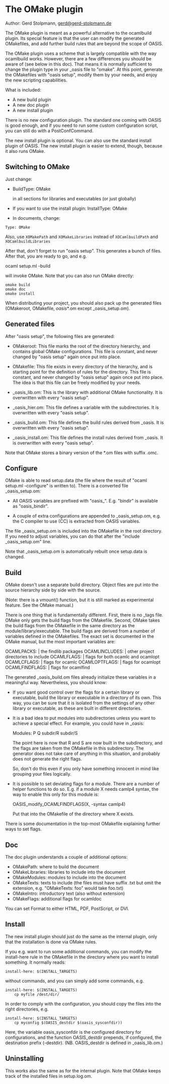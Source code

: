 # The OMake plugin

Author: Gerd Stolpmann, gerd@gerd-stolpmann.de



The OMake plugin is meant as a powerful alternative to the ocamlbuild
plugin. Its special feature is that the user can modify the generated
OMakefiles, and add further build rules that are beyond the scope of
OASIS.

The OMake plugin uses a scheme that is largely compatible with the way
ocamlbuild works. However, there are a few differences you should be
aware of (see below in this doc). That means it is normally sufficient
to change the plugin type in your _oasis file to "omake". At this
point, generate the OMakefiles with "oasis setup", modify them by your
needs, and enjoy the new scripting capabilities.

What is included:

 * A new build plugin
 * A new doc plugin
 * A new install plugin

There is no new configuration plugin. The standard one coming with OASIS
is good enough, and if you need to run some custom configuration script,
you can still do with a PostConfCommand.

The new install plugin is optional. You can also use the standard install
plugin of OASIS. The new install plugin is easier to extend, though,
because it also runs OMake.

## Switching to OMake

Just change:

 * BuildType: OMake

   in all sections for libraries and executables (or just globally)

 * If you want to use the install plugin:
   InstallType: OMake

 * In documents, change:
```
Type: OMake
```

   Also, use
     `XOMakePath` and `XOMakeLibraries`
   instead of
     `XOCamlbuildPath` and `XOCamlbuildLibraries`

After that, don't forget to run "oasis setup". This generates a bunch
of files. After that, you are ready to go, and e.g.

ocaml setup.ml -build

will invoke OMake. Note that you can also run OMake directly:

```
omake build
omake doc
omake install
```

When distributing your project, you should also pack up the generated files
(OMakeroot, OMakefile, _oasis_*.om except _oasis_setup.om).

## Generated files

After "oasis setup", the following files are generated:

 * OMakeroot: This file marks the root of the directory hierarchy, and
   contains global OMake configurations. This file is constant, and never
   changed by "oasis setup" again once put into place.

 * OMakefile: This file exists in every directory of the hierarchy,
   and is starting point for the definition of rules for the
   directory.  This file is constant, and never changed by "oasis
   setup" again once put into place. The idea is that this file
   can be freely modified by your needs.

 * _oasis_lib.om: This is the library with additional OMake functionality.
   It is overwritten with every "oasis setup".

 * _oasis_hier.om: This file defines a variable with the subdirectories.
   It is overwritten with every "oasis setup".

 * _oasis_build.om: This file defines the build rules derived from _oasis.
   It is overwritten with every "oasis setup".

 * _oasis_install.om: This file defines the install rules derived from _oasis.
   It is overwritten with every "oasis setup".

Note that OMake stores a binary version of the *.om files with suffix .omc.

## Configure

OMake is able to read setup.data (the file where the result of
"ocaml setup.ml -configure" is written to). There is a converted file
_oasis_setup.om:

 * All OASIS variables are prefixed with "oasis_". E.g. "bindir" is
   available as "oasis_bindir".

 * A couple of extra configurations are appended to _oasis_setup.om,
   e.g. the C compiler to use (CC) is extracted from OASIS variables.

The file _oasis_setup.om is included into the OMakefile in the root
directory. If you need to adjust variables, you can do that after the
"include _oasis_setup.om" line.

Note that _oasis_setup.om is automatically rebuilt once setup.data is
changed.

## Build

OMake doesn't use a separate build directory. Object files are put
into the source hierarchy side by side with the source.

(Note: there is a vmount() function, but it is still marked as
experimental feature. See the OMake manual.)

There is one thing that is fundamentally different. First, there is no
_tags file. OMake only gets the build flags from the OMakefile. Second,
OMake takes the build flags from the OMakefile in the same directory as
the module/library/executable. The build flags are derived from a number
of variables defined in the OMakefiles. The exact set is documented in
the OMake manual, but the most important variables are:

   OCAMLPACKS:     | the findlib packages
   OCAMLINCLUDES:  | other project directories to include
   OCAMLFLAGS:     | flags for both ocamlc and ocamlopt
   OCAMLCFLAGS:    | flags for ocamlc
   OCAMLOPTFLAGS:  | flags for ocamlopt
   OCAMLFINDFLAGS: | flags for ocamlfind

The generated _oasis_build.om files already initialize these variables
in a meaningful way. Nevertheless, you should know:

 * If you want good control over the flags for a certain library or
   executable, build the library or executable in a directory of its
   own. This way, you can be sure that it is isolated from the
   settings of any other library or executable, as these are built
   in different directories.

 * It is a bad idea to put modules into subdirectories unless you want
   to achieve a special effect. For example, you could have in _oasis:

   Modules:
      P
      Q
      subdir/R
      subdir/S

   The point here is now that R and S are now built in the subdirectory,
   and the flags are taken from the OMakefile in this subdirectory. The
   generator does not take care of anything in this situation, and probably
   does not generate the right flags.

   So, don't do this even if you only have something innocent in mind
   like grouping your files logically.

 * It is possible to set deviating flags for a module. There are a number
   of helper functions to do so. E.g. if a module X needs camlp4 syntax,
   the way to enable this only for this module is:

   OASIS_modify_OCAMLFINDFLAGS(X, -syntax camlp4)

   Put that into the OMakefile of the directory where X exists.

There is some documentation in the top-most OMakefile explaining further
ways to set flags.

## Doc

The doc plugin understands a couple of additional options:

 * OMakePath: where to build the document
 * OMakeLibraries: libraries to include into the document
 * OMakeModules: modules to include into the document
 * OMakeTexts: texts to include (the files must have suffix .txt
   but omit the extension, e.g. "OMakeTexts: foo" would take foo.txt)
 * OMakeIntro: introductory text (also without extension)
 * OMakeFlags: additional flags for ocamldoc

You can set Format to either HTML, PDF, PostScript, or DVI.

## Install

The new install plugin should just do the same as the internal plugin,
only that the installation is done via OMake rules.

If you e.g. want to run some additional commands, you can modify the
install-here rule in the OMakefile in the directory where you want
to install something. It normally reads:

```
install-here: $(INSTALL_TARGETS)
```

without commands, and you can simply add some commands, e.g.

```
install-here: $(INSTALL_TARGETS)
    cp myfile /dest/dir/
```

In order to comply with the configuration, you should copy the files
into the right directories, e.g.

```
install-here: $(INSTALL_TARGETS)
    cp myconfig $(OASIS_destdir $(oasis_sysconfdir))
```

Here, the variable oasis_sysconfdir is the configured directory for
configurations, and the function OASIS_destdir prepends, if configured,
the destination prefix (-destdir). (NB. OASIS_destdir is defined in
_oasis_lib.om.)

## Uninstalling

This works also the same as for the internal plugin. Note that OMake
keeps track of the installed files in setup.log.om.
